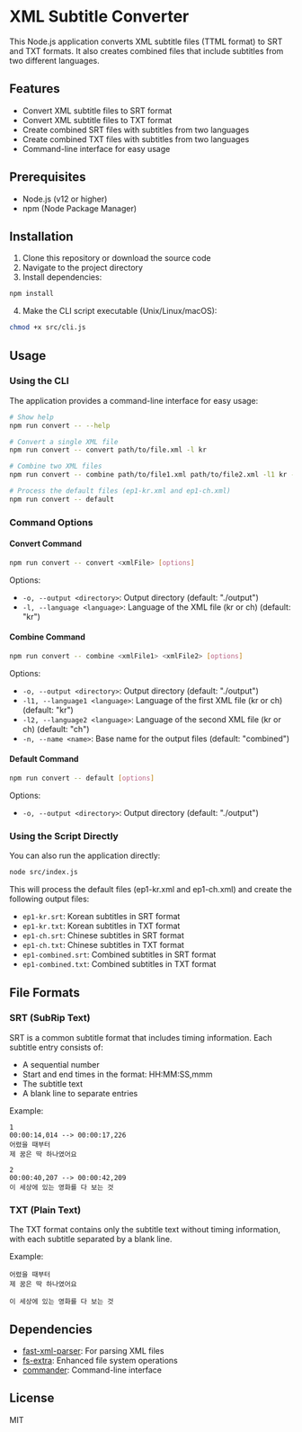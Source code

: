 # XML Subtitle Converter

This Node.js application converts XML subtitle files (TTML format) to SRT and TXT formats. It also creates combined files that include subtitles from two different languages.

## Features

- Convert XML subtitle files to SRT format
- Convert XML subtitle files to TXT format
- Create combined SRT files with subtitles from two languages
- Create combined TXT files with subtitles from two languages
- Command-line interface for easy usage

## Prerequisites

- Node.js (v12 or higher)
- npm (Node Package Manager)

## Installation

1. Clone this repository or download the source code
2. Navigate to the project directory
3. Install dependencies:

```bash
npm install
```

4. Make the CLI script executable (Unix/Linux/macOS):

```bash
chmod +x src/cli.js
```

## Usage

### Using the CLI

The application provides a command-line interface for easy usage:

```bash
# Show help
npm run convert -- --help

# Convert a single XML file
npm run convert -- convert path/to/file.xml -l kr

# Combine two XML files
npm run convert -- combine path/to/file1.xml path/to/file2.xml -l1 kr -l2 ch

# Process the default files (ep1-kr.xml and ep1-ch.xml)
npm run convert -- default
```

### Command Options

#### Convert Command

```bash
npm run convert -- convert <xmlFile> [options]
```

Options:

- `-o, --output <directory>`: Output directory (default: "./output")
- `-l, --language <language>`: Language of the XML file (kr or ch) (default: "kr")

#### Combine Command

```bash
npm run convert -- combine <xmlFile1> <xmlFile2> [options]
```

Options:

- `-o, --output <directory>`: Output directory (default: "./output")
- `-l1, --language1 <language>`: Language of the first XML file (kr or ch) (default: "kr")
- `-l2, --language2 <language>`: Language of the second XML file (kr or ch) (default: "ch")
- `-n, --name <name>`: Base name for the output files (default: "combined")

#### Default Command

```bash
npm run convert -- default [options]
```

Options:

- `-o, --output <directory>`: Output directory (default: "./output")

### Using the Script Directly

You can also run the application directly:

```bash
node src/index.js
```

This will process the default files (ep1-kr.xml and ep1-ch.xml) and create the following output files:

- `ep1-kr.srt`: Korean subtitles in SRT format
- `ep1-kr.txt`: Korean subtitles in TXT format
- `ep1-ch.srt`: Chinese subtitles in SRT format
- `ep1-ch.txt`: Chinese subtitles in TXT format
- `ep1-combined.srt`: Combined subtitles in SRT format
- `ep1-combined.txt`: Combined subtitles in TXT format

## File Formats

### SRT (SubRip Text)

SRT is a common subtitle format that includes timing information. Each subtitle entry consists of:

- A sequential number
- Start and end times in the format: HH:MM:SS,mmm
- The subtitle text
- A blank line to separate entries

Example:

```
1
00:00:14,014 --> 00:00:17,226
어렸을 때부터
제 꿈은 딱 하나였어요

2
00:00:40,207 --> 00:00:42,209
이 세상에 있는 영화를 다 보는 것
```

### TXT (Plain Text)

The TXT format contains only the subtitle text without timing information, with each subtitle separated by a blank line.

Example:

```
어렸을 때부터
제 꿈은 딱 하나였어요

이 세상에 있는 영화를 다 보는 것
```

## Dependencies

- [fast-xml-parser](https://www.npmjs.com/package/fast-xml-parser): For parsing XML files
- [fs-extra](https://www.npmjs.com/package/fs-extra): Enhanced file system operations
- [commander](https://www.npmjs.com/package/commander): Command-line interface

## License

MIT
